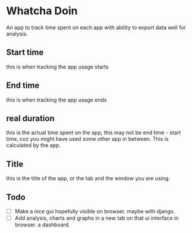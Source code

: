 # Whatcha Doin
An app to track time spent on each app with ability to export data well for analysis. 

## Start time
this is when tracking the app usage starts

## End time
this is when tracking the app usage ends

## real duration
this is the actual time spent on the app, this may not be end time - start time, coz you might have used some other app in between. This is calculated by the app.

## Title
this is the title of the app, or the tab and the window you are using. 

## Todo
- [ ] Make a nice gui hopefully visible on browser. maybe with django. 
- [ ] Add analysis, charts and graphs in a new tab on that ui interface in browser. a dashboard. 